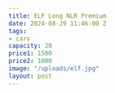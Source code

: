 ```yaml
---
title: ELF Long NLR Premium
date: 2024-08-29 11:46:00 Z
tags:
- cars
capacity: 20
price1: 1500
price2: 1800
image: "/uploads/elf.jpg"
layout: post
---
```



